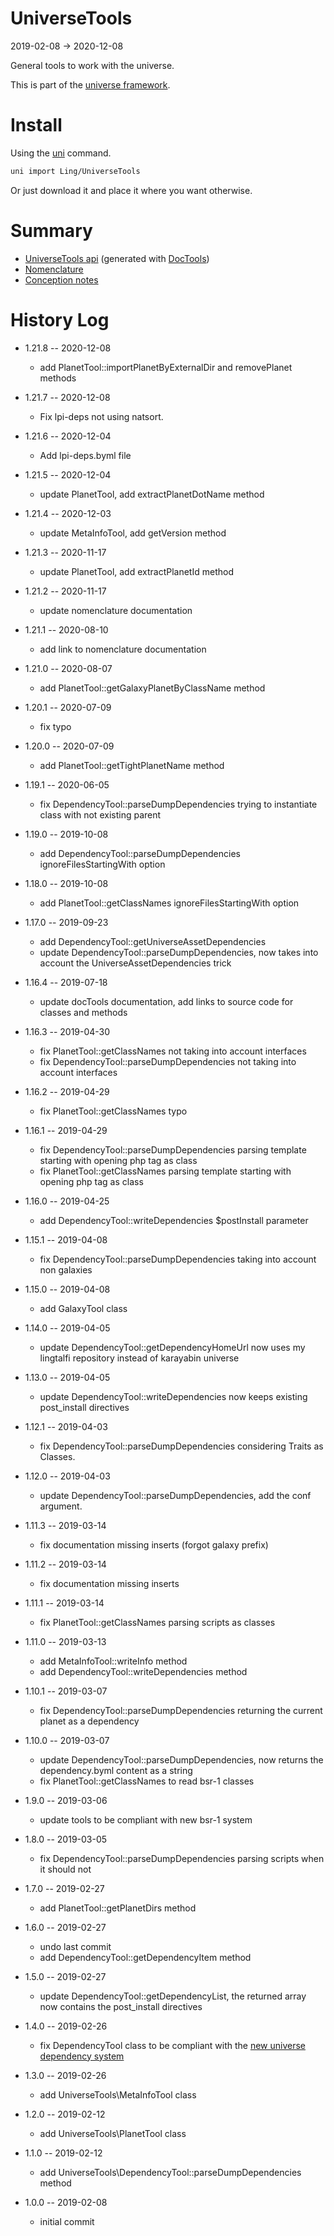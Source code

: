 UniverseTools
===========
2019-02-08 -> 2020-12-08



General tools to work with the universe.


This is part of the [universe framework](https://github.com/karayabin/universe-snapshot).


Install
==========
Using the [uni](https://github.com/lingtalfi/universe-naive-importer) command.
```bash
uni import Ling/UniverseTools
```

Or just download it and place it where you want otherwise.





Summary
=======
- [UniverseTools api](https://github.com/lingtalfi/UniverseTools/blob/master/doc/api/Ling/UniverseTools.md) (generated with [DocTools](https://github.com/lingtalfi/DocTools))
- [Nomenclature](https://github.com/lingtalfi/UniverseTools/blob/master/doc/pages/nomenclature.md) 
- [Conception notes](https://github.com/lingtalfi/UniverseTools/blob/master/doc/pages/conception-notes.md) 







History Log
==============

- 1.21.8 -- 2020-12-08

    - add PlanetTool::importPlanetByExternalDir and removePlanet methods
  
- 1.21.7 -- 2020-12-08

    - Fix lpi-deps not using natsort.

- 1.21.6 -- 2020-12-04

    - Add lpi-deps.byml file

- 1.21.5 -- 2020-12-04

    - update PlanetTool, add extractPlanetDotName method
  
- 1.21.4 -- 2020-12-03

    - update MetaInfoTool, add getVersion method
    
- 1.21.3 -- 2020-11-17

    - update PlanetTool, add extractPlanetId method
    
- 1.21.2 -- 2020-11-17

    - update nomenclature documentation
    
- 1.21.1 -- 2020-08-10

    - add link to nomenclature documentation
    
- 1.21.0 -- 2020-08-07

    - add PlanetTool::getGalaxyPlanetByClassName method
    
- 1.20.1 -- 2020-07-09

    - fix typo
    
- 1.20.0 -- 2020-07-09

    - add PlanetTool::getTightPlanetName method
    
- 1.19.1 -- 2020-06-05

    - fix DependencyTool::parseDumpDependencies trying to instantiate class with not existing parent
    
- 1.19.0 -- 2019-10-08

    - add DependencyTool::parseDumpDependencies ignoreFilesStartingWith option
    
- 1.18.0 -- 2019-10-08

    - add PlanetTool::getClassNames ignoreFilesStartingWith option

- 1.17.0 -- 2019-09-23

    - add DependencyTool::getUniverseAssetDependencies
    - update DependencyTool::parseDumpDependencies, now takes into account the UniverseAssetDependencies trick

- 1.16.4 -- 2019-07-18

    - update docTools documentation, add links to source code for classes and methods
    
- 1.16.3 -- 2019-04-30

    - fix PlanetTool::getClassNames not taking into account interfaces
    - fix DependencyTool::parseDumpDependencies not taking into account interfaces
    
- 1.16.2 -- 2019-04-29

    - fix PlanetTool::getClassNames typo
    
- 1.16.1 -- 2019-04-29

    - fix DependencyTool::parseDumpDependencies parsing template starting with opening php tag as class
    - fix PlanetTool::getClassNames parsing template starting with opening php tag as class
    
- 1.16.0 -- 2019-04-25

    - add DependencyTool::writeDependencies $postInstall parameter
    
- 1.15.1 -- 2019-04-08

    - fix DependencyTool::parseDumpDependencies taking into account non galaxies
    
- 1.15.0 -- 2019-04-08

    - add GalaxyTool class
    
- 1.14.0 -- 2019-04-05

    - update DependencyTool::getDependencyHomeUrl now uses my lingtalfi repository instead of karayabin universe
    
- 1.13.0 -- 2019-04-05

    - update DependencyTool::writeDependencies now keeps existing post_install directives
    
- 1.12.1 -- 2019-04-03

    - fix DependencyTool::parseDumpDependencies considering Traits as Classes.
    
- 1.12.0 -- 2019-04-03

    - update DependencyTool::parseDumpDependencies, add the conf argument.
    
- 1.11.3 -- 2019-03-14

    - fix documentation missing inserts (forgot galaxy prefix)

- 1.11.2 -- 2019-03-14

    - fix documentation missing inserts

- 1.11.1 -- 2019-03-14

    - fix PlanetTool::getClassNames parsing scripts as classes

- 1.11.0 -- 2019-03-13

    - add MetaInfoTool::writeInfo method
    - add DependencyTool::writeDependencies method

- 1.10.1 -- 2019-03-07

    - fix DependencyTool::parseDumpDependencies returning the current planet as a dependency

- 1.10.0 -- 2019-03-07

    - update DependencyTool::parseDumpDependencies, now returns the dependency.byml content as a string
    - fix PlanetTool::getClassNames to read bsr-1 classes

- 1.9.0 -- 2019-03-06

    - update tools to be compliant with new bsr-1 system

- 1.8.0 -- 2019-03-05

    - fix DependencyTool::parseDumpDependencies parsing scripts when it should not
    
- 1.7.0 -- 2019-02-27

    - add PlanetTool::getPlanetDirs method
    
- 1.6.0 -- 2019-02-27

    - undo last commit
    - add DependencyTool::getDependencyItem method
    
- 1.5.0 -- 2019-02-27

    - update DependencyTool::getDependencyList, the returned array now contains the post_install directives
    
- 1.4.0 -- 2019-02-26

    - fix DependencyTool class to be compliant with the [new universe dependency system](https://github.com/lingtalfi/TheScientist/blob/master/universe-dependencies-2019.md)
    
- 1.3.0 -- 2019-02-26

    - add UniverseTools\MetaInfoTool class
    
- 1.2.0 -- 2019-02-12

    - add UniverseTools\PlanetTool class

- 1.1.0 -- 2019-02-12

    - add UniverseTools\DependencyTool::parseDumpDependencies method

- 1.0.0 -- 2019-02-08

    - initial commit
    
    
    
    